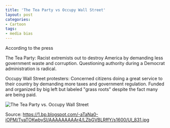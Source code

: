 ```yaml
---
title: 'The Tea Party vs Occupy Wall Street'
layout: post
categories:
- Cartoon
tags:
- media bias
---
```


According to the press 

The Tea Party: Racist extremists out to destroy America by demanding less government waste and corruption. Questioning authority during a Democrat administration is radical.

Occupy Wall Street protesters: Concerned citizens doing a great service to their country by demanding more taxes and government regulation. Funded and organized by big left but labeled "grass roots" despite the fact many are being paid.

![The Tea Party vs. Occupy Wall Street](https://1.bp.blogspot.com/-aTaNa0-iOPM/TyaTOKwbySI/AAAAAAAAAr4/LZbGVBLRffY/s1600/UI_831.jpg)

Source: https://1.bp.blogspot.com/-aTaNa0-iOPM/TyaTOKwbySI/AAAAAAAAAr4/LZbGVBLRffY/s1600/UI_831.jpg

